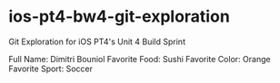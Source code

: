 # ios-pt4-bw4-git-exploration
Git Exploration for iOS PT4's Unit 4 Build Sprint

Full Name: Dimitri Bouniol
Favorite Food: Sushi
Favorite Color: Orange
Favorite Sport: Soccer
